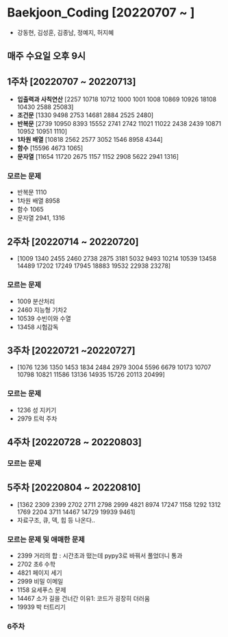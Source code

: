 # Baekjoon_Coding [20220707 ~ ]
- 강동현, 김성훈, 김종남, 정예지, 허지혜
## 매주 수요일 오후 9시

## 1주차 [20220707 ~ 20220713]
- **입출력과 사칙연산** [2257 10718 10712 1000 1001 1008 10869 10926 18108 10430 2588 25083]
- **조건문** [1330 9498 2753 14681 2884 2525 2480]
- **반복문** [2739 10950 8393 15552 2741 2742 11021 11022 2438 2439 10871 10952 10951 1110]
- **1차원 배열** [10818 2562 2577 3052 1546 8958 4344]
- **함수** [15596 4673 1065]
- **문자열** [11654 11720 2675 1157 1152 2908 5622 2941 1316]

### 모르는 문제
- 반복문 1110
- 1차원 배열 8958
- 함수 1065
- 문자열 2941, 1316

## 2주차 [20220714 ~ 20220720]
- [1009 1340 2455 2460 2738 2875 3181 5032 9493 10214 10539 13458 14489 17202 17249 17945 18883 19532 22938 23278]

### 모르는 문제
- 1009 분산처리
- 2460 지능형 기차2
- 10539 수빈이와 수열
- 13458 시험감독

## 3주차 [20220721 ~20220727]
- [1076 1236 1350 1453 1834 2484 2979 3004 5596 6679 10173 10707 10798 10821 11586 13136 14935 15726 20113 20499]

### 모르는 문제
- 1236 성 지키기
- 2979 트럭 주차

## 4주차 [20220728 ~ 20220803]

### 모르는 문제

## 5주차 [20220804 ~ 20220810]
- [1362 2309 2399 2702 2711 2798 2999 4821 8974 17247 1158 1292 1312 1769 2204 3711 14467 14729 19939 9461]
- 자료구조, 큐, 덱, 힙 등 나온다..

### 모르는 문제 및 애매한 문제
- 2399 거리의 합 : 시간초과 떴는데 pypy3로 바꿔서 풀었더니 통과
- 2702 초6 수학 
- 4821 페이지 세기
- 2999 비밀 이메일
- 1158 요세푸스 문제
- 14467 소가 길을 건너간 이유1: 코드가 굉장히 더러움
- 19939 박 터트리기

### 6주차

### 
